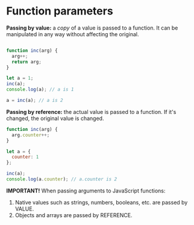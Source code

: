 # Function parameters

**Passing by value:** a *copy* of a value is passed to a function. It can be manipulated in any way without affecting the original.

```javascript

function inc(arg) {
  arg++;
  return arg;
}

let a = 1;
inc(a);
console.log(a); // a is 1

a = inc(a); // a is 2
```


**Passing by reference:** the actual value is passed to a function. If it's changed, the original value is changed.

```javascript
function inc(arg) {
  arg.counter++;
}

let a = {
  counter: 1
};

inc(a);
console.log(a.counter); // a.counter is 2
```


**IMPORTANT!** When passing arguments to JavaScript functions:

1. Native values such as strings, numbers, booleans, etc. are passed by VALUE.
1. Objects and arrays are passed by REFERENCE.
